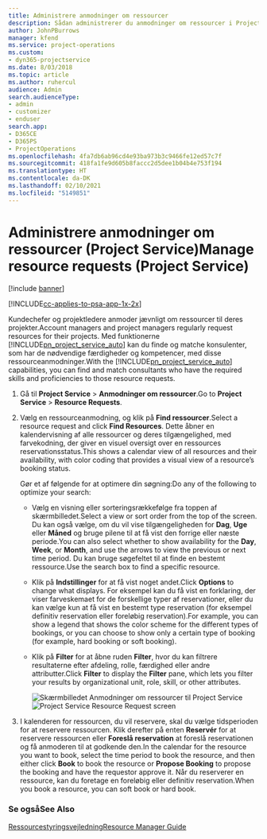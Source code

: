 ```yaml
---
title: Administrere anmodninger om ressourcer
description: Sådan administrerer du anmodninger om ressourcer i Project Service
author: JohnPBurrows
manager: kfend
ms.service: project-operations
ms.custom:
- dyn365-projectservice
ms.date: 8/03/2018
ms.topic: article
ms.author: ruhercul
audience: Admin
search.audienceType:
- admin
- customizer
- enduser
search.app:
- D365CE
- D365PS
- ProjectOperations
ms.openlocfilehash: 4fa7db6ab96cd4e93ba973b3c9466fe12ed57c7f
ms.sourcegitcommit: 418fa1fe9d605b8faccc2d5dee1b04b4e753f194
ms.translationtype: HT
ms.contentlocale: da-DK
ms.lasthandoff: 02/10/2021
ms.locfileid: "5149851"
---
```

# <a name="manage-resource-requests-project-service"></a><span data-ttu-id="f7c5f-103">Administrere anmodninger om ressourcer (Project Service)</span><span class="sxs-lookup"><span data-stu-id="f7c5f-103">Manage resource requests (Project Service)</span></span>

[!include [banner](../includes/psa-now-project-operations.md)]

[!INCLUDE[cc-applies-to-psa-app-1x-2x](../includes/cc-applies-to-psa-app-1x-2x.md)]

<span data-ttu-id="f7c5f-104">Kundechefer og projektledere anmoder jævnligt om ressourcer til deres projekter.</span><span class="sxs-lookup"><span data-stu-id="f7c5f-104">Account managers and project managers regularly request resources for their projects.</span></span> <span data-ttu-id="f7c5f-105">Med funktionerne [!INCLUDE[pn_project_service_auto](../includes/pn-project-service-auto.md)] kan du finde og matche konsulenter, som har de nødvendige færdigheder og kompetencer, med disse ressourceanmodninger.</span><span class="sxs-lookup"><span data-stu-id="f7c5f-105">With the [!INCLUDE[pn_project_service_auto](../includes/pn-project-service-auto.md)] capabilities, you can find and match consultants who have the required skills and proficiencies to those resource requests.</span></span>  
  
1. <span data-ttu-id="f7c5f-106">Gå til **Project Service** > **Anmodninger om ressourcer**.</span><span class="sxs-lookup"><span data-stu-id="f7c5f-106">Go to **Project Service** > **Resource Requests**.</span></span>  
  
2. <span data-ttu-id="f7c5f-107">Vælg en ressourceanmodning, og klik på **Find ressourcer**.</span><span class="sxs-lookup"><span data-stu-id="f7c5f-107">Select a resource request and click **Find Resources**.</span></span> <span data-ttu-id="f7c5f-108">Dette åbner en kalendervisning af alle ressourcer og deres tilgængelighed, med farvekodning, der giver en visuel oversigt over en ressources reservationsstatus.</span><span class="sxs-lookup"><span data-stu-id="f7c5f-108">This shows a calendar view of all resources and their availability, with color coding that provides a visual view of a resource’s booking status.</span></span>  
  
    <span data-ttu-id="f7c5f-109">Gør et af følgende for at optimere din søgning:</span><span class="sxs-lookup"><span data-stu-id="f7c5f-109">Do any of the following to optimize your search:</span></span>  
  
   -   <span data-ttu-id="f7c5f-110">Vælg en visning eller sorteringsrækkefølge fra toppen af skærmbilledet.</span><span class="sxs-lookup"><span data-stu-id="f7c5f-110">Select a view or sort order from the top of the screen.</span></span> <span data-ttu-id="f7c5f-111">Du kan også vælge, om du vil vise tilgængeligheden for **Dag**, **Uge** eller **Måned** og bruge pilene til at få vist den forrige eller næste periode.</span><span class="sxs-lookup"><span data-stu-id="f7c5f-111">You can also select whether to show availability for the **Day**, **Week**, or **Month**, and use the arrows to view the previous or next time period.</span></span> <span data-ttu-id="f7c5f-112">Du kan bruge søgefeltet til at finde en bestemt ressource.</span><span class="sxs-lookup"><span data-stu-id="f7c5f-112">Use the search box to find a specific resource.</span></span>  
  
   -   <span data-ttu-id="f7c5f-113">Klik på **Indstillinger** for at få vist noget andet.</span><span class="sxs-lookup"><span data-stu-id="f7c5f-113">Click **Options** to change what displays.</span></span> <span data-ttu-id="f7c5f-114">For eksempel kan du få vist en forklaring, der viser farveskemaet for de forskellige typer af reservationer, eller du kan vælge kun at få vist en bestemt type reservation (for eksempel definitiv reservation eller foreløbig reservation).</span><span class="sxs-lookup"><span data-stu-id="f7c5f-114">For example, you can show a legend that shows the color scheme for the different types of bookings, or you can choose to show only a certain type of booking (for example, hard booking or soft booking).</span></span>  
  
   -   <span data-ttu-id="f7c5f-115">Klik på **Filter** for at åbne ruden **Filter**, hvor du kan filtrere resultaterne efter afdeling, rolle, færdighed eller andre attributter.</span><span class="sxs-lookup"><span data-stu-id="f7c5f-115">Click **Filter** to display the **Filter** pane, which lets you filter your results by organizational unit, role, skill, or other attributes.</span></span>  
  
       <span data-ttu-id="f7c5f-116">![Skærmbilledet Anmodninger om ressourcer til Project Service](../psa/media/project-service-resource-request-screen.png "Skærmbilledet Anmodninger om ressourcer til Project Service")</span><span class="sxs-lookup"><span data-stu-id="f7c5f-116">![Project Service Resource Request screen](../psa/media/project-service-resource-request-screen.png "Project Service Resource Request screen")</span></span>  
  
3. <span data-ttu-id="f7c5f-117">I kalenderen for ressourcen, du vil reservere, skal du vælge tidsperioden for at reservere ressourcen. Klik derefter på enten **Reservér** for at reservere ressourcen eller **Foreslå reservation** at foreslå reservationen og få anmoderen til at godkende den.</span><span class="sxs-lookup"><span data-stu-id="f7c5f-117">In the calendar for the resource you want to book, select the time period to book the resource, and then either click **Book** to book the resource or **Propose Booking** to propose the booking and have the requestor approve it.</span></span> <span data-ttu-id="f7c5f-118">Når du reserverer en ressource, kan du foretage en foreløbig eller definitiv reservation.</span><span class="sxs-lookup"><span data-stu-id="f7c5f-118">When you book a resource, you can soft book or hard book.</span></span>  
  
### <a name="see-also"></a><span data-ttu-id="f7c5f-119">Se også</span><span class="sxs-lookup"><span data-stu-id="f7c5f-119">See Also</span></span>  
 [<span data-ttu-id="f7c5f-120">Ressourcestyringsvejledning</span><span class="sxs-lookup"><span data-stu-id="f7c5f-120">Resource Manager Guide</span></span>](../psa/resource-manager-guide.md)
